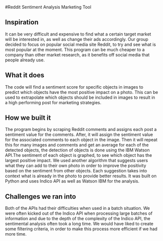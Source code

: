 
#Reddit Sentiment Analysis Marketing Tool


## Inspiration
It can be very difficult and expensive to find what a certain target market will be interested in, as well as change their ads accordingly. Our group decided to focus on popular social media site Reddit, to try and see what is most popular at the moment. This program can be much cheaper to a company than other market research, as it benefits off social media that people already use.

## What it does
The code will find a sentiment score for specific objects in images to predict which objects have the most positive impact on a photo. This can be used to extrapolate which objects should be included in images to result in a high performing post for marketing strategies.

## How we built it
The program begins by scraping Reddit comments and assigns each post a sentiment value for the comments. After, it will assign the sentiment value for the associated comments to each object in the image. Then it will repeat this for many images and comments and get an average for each of the detected objects, the detection of objects is done using the IBM Watson API.The sentiment of each object is graphed, to see which object has the largest positive impact. We used another algorithm that suggests users what they can add to their own photo in order to improve the positivity based on the sentiment from other objects. Each suggestion takes into context what is already in the photo to provide better results. It was built on Python and uses Indico API as well as Watson IBM for the analysis.

## Challenges we ran into
Both of the APIs had their difficulties when used in a batch situation. We were often kicked out of the Indico API when processing large batches of information and due to the depth of the complexity of the Indico API, the sentimental analysis often took a long time. We would have liked to create some filtering criteria, in order to make this process more efficient if we had more time.